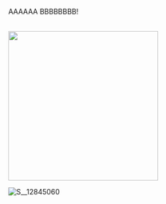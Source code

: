 AAAAAA
BBBBBBBB!  
<br>


<img src="https://user-images.githubusercontent.com/89632331/139390663-6c22d50e-884a-4d1b-a8f3-3aa8abda0699.jpg"  width="300">

![S__12845060](https://user-images.githubusercontent.com/89632331/139390663-6c22d50e-884a-4d1b-a8f3-3aa8abda0699.jpg)
